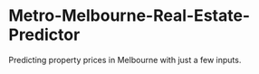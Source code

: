 # Metro-Melbourne-Real-Estate-Predictor
Predicting property prices in Melbourne with just a few inputs.
